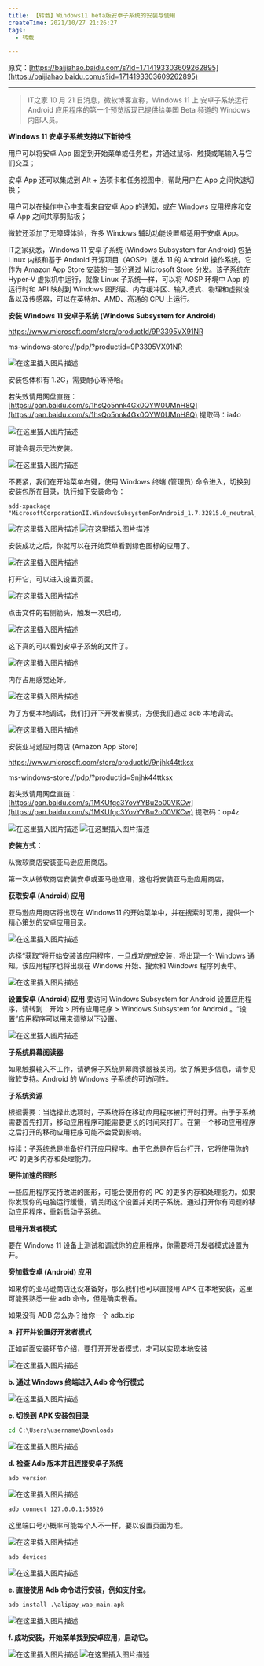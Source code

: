 ```yaml
---
title: 【转载】Windows11 beta版安卓子系统的安装与使用
createTime: 2021/10/27 21:26:27
tags:
  - 转载

---
```


原文：[https://baijiahao.baidu.com/s?id=1714193303609262895](https://baijiahao.baidu.com/s?id=1714193303609262895)

---

> IT之家 10 月 21 日消息，微软博客宣称，Windows 11 上 安卓子系统运行 Android 应用程序的第一个预览版现已提供给美国 Beta 频道的 Windows 内部人员。

**Windows 11 安卓子系统支持以下新特性**

用户可以将安卓 App 固定到开始菜单或任务栏，并通过鼠标、触摸或笔输入与它们交互；

安卓 App 还可以集成到 Alt + 选项卡和任务视图中，帮助用户在 App 之间快速切换；

用户可以在操作中心中查看来自安卓 App 的通知，或在 Windows 应用程序和安卓 App 之间共享剪贴板；

微软还添加了无障碍体验，许多 Windows 辅助功能设置都适用于安卓 App。

IT之家获悉，Windows 11 安卓子系统 (Windows Subsystem for Android) 包括 Linux 内核和基于 Android 开源项目（AOSP）版本 11 的 Android 操作系统。它作为 Amazon App Store 安装的一部分通过 Microsoft Store 分发。该子系统在 Hyper-V 虚拟机中运行，就像 Linux 子系统一样，可以将 AOSP 环境中 App 的运行时和 API 映射到 Windows 图形层、内存缓冲区、输入模式、物理和虚拟设备以及传感器，可以在英特尔、AMD、高通的 CPU 上运行。

**安装 Windows 11 安卓子系统 (Windows Subsystem for Android)**

https://www.microsoft.com/store/productId/9P3395VX91NR

ms-windows-store://pdp/?productid=9P3395VX91NR

![在这里插入图片描述](../images/44f9f2f7cba87a52516087b3d4fb85ea.png)

安装包体积有 1.2G，需要耐心等待哈。

若失效请用网盘直链：[https://pan.baidu.com/s/1hsQo5nnk4Gx0QYW0UMnH8Q](https://pan.baidu.com/s/1hsQo5nnk4Gx0QYW0UMnH8Q)
提取码：ia4o

![在这里插入图片描述](../images/c692aa91f6a6b814374ecee6102665ab.png)

可能会提示无法安装。

![在这里插入图片描述](../images/59200901518e0ba18ddc3631171e6bda.png)

不要紧，我们在开始菜单右键，使用 Windows 终端 (管理员) 命令进入，切换到安装包所在目录，执行如下安装命令：

```text
add-xpackage "MicrosoftCorporationII.WindowsSubsystemForAndroid_1.7.32815.0_neutral___8wekyb3d8bbwe.Msixbundle"
```

![在这里插入图片描述](../images/b1bd4a3054131ddbb172e6eab24322b6.png)
![在这里插入图片描述](../images/9424f880d179a880a27381d5684ef0e6.png)

安装成功之后，你就可以在开始菜单看到绿色图标的应用了。

![在这里插入图片描述](../images/c60f2cc5df7288348b321a5644ecbaa9.png)

打开它，可以进入设置页面。

![在这里插入图片描述](../images/bebe5f6f96eba7ec773dd126ee69cb87.png)

点击文件的右侧箭头，触发一次启动。

![在这里插入图片描述](../images/03f85ab48fc41f43c3f7041e3f5f28df.png)

这下真的可以看到安卓子系统的文件了。

![在这里插入图片描述](../images/e738b45de18a228210388ac6ef7c3c6a.png)

内存占用感觉还好。

![在这里插入图片描述](../images/299773abcdea9892841d58864957a8d0.png)

为了方便本地调试，我们打开下开发者模式，方便我们通过 adb 本地调试。

![在这里插入图片描述](../images/ba13214094909a79cc55b1fa5e13da48.png)

安装亚马逊应用商店 (Amazon App Store)

https://www.microsoft.com/store/productId/9njhk44ttksx

ms-windows-store://pdp/?productid=9njhk44ttksx

若失效请用网盘直链：
[https://pan.baidu.com/s/1MKUfgc3YovYYBu2o00VKCw](https://pan.baidu.com/s/1MKUfgc3YovYYBu2o00VKCw)
提取码：op4z

![在这里插入图片描述](../images/cb35f09b691dd15aa11af81cde47ce57.png)
![在这里插入图片描述](../images/6652329cf8ae32de9fc5ac63c775bc5f.png)

**安装方式：**

从微软商店安装亚马逊应用商店。

第一次从微软商店安装安卓或亚马逊应用，这也将安装亚马逊应用商店。

**获取安卓 (Android) 应用**

亚马逊应用商店将出现在 Windows11 的开始菜单中，并在搜索时可用，提供一个精心策划的安卓应用目录。

![在这里插入图片描述](../images/10cfe93beb4c467db9b02fb926b81164.png)

选择“获取”将开始安装该应用程序，一旦成功完成安装，将出现一个 Windows 通知。该应用程序也将出现在 Windows 开始、搜索和 Windows 程序列表中。

![在这里插入图片描述](../images/10cfe93beb4c467db9b02fb926b81164.png)

**设置安卓 (Android) 应用**
要访问 Windows Subsystem for Android 设置应用程序，请转到：开始 > 所有应用程序 > Windows Subsystem for Android 。“设置”应用程序可以用来调整以下设置。

![在这里插入图片描述](../images/20c8c0d2bc06f8f4b86c79f32514cfc1.png)

**子系统屏幕阅读器**

如果触摸输入不工作，请确保子系统屏幕阅读器被关闭。欲了解更多信息，请参见微软支持。Android 的 Windows 子系统的可访问性。

**子系统资源**

根据需要：当选择此选项时，子系统将在移动应用程序被打开时打开。由于子系统需要首先打开，移动应用程序可能需要更长的时间来打开。在第一个移动应用程序之后打开的移动应用程序可能不会受到影响。

持续：子系统总是准备好打开应用程序。由于它总是在后台打开，它将使用你的 PC 的更多内存和处理能力。

**硬件加速的图形**

一些应用程序支持改进的图形，可能会使用你的 PC 的更多内存和处理能力。如果你发现你的电脑运行缓慢，请关闭这个设置并关闭子系统。通过打开你有问题的移动应用程序，重新启动子系统。

**启用开发者模式**

要在 Windows 11 设备上测试和调试你的应用程序，你需要将开发者模式设置为开。

**旁加载安卓 (Android) 应用**

如果你的亚马逊商店还没准备好，那么我们也可以直接用 APK 在本地安装，这里可能要熟悉一些 adb 命令，但是确实很香。

如果没有 ADB 怎么办？给你一个 adb.zip

**a. 打开并设置好开发者模式**

正如前面安装环节介绍，要打开开发者模式，才可以实现本地安装

![在这里插入图片描述](../images/58aef3e8de9692de4a6a98dd048d4065.png)

**b. 通过 Windows 终端进入 Adb 命令行模式**

![在这里插入图片描述](../images/baa51d8d79be94c23be0ebf5a06f57f0.png)

**c. 切换到 APK 安装包目录**

```cmd
cd C:\Users\username\Downloads
```

![在这里插入图片描述](../images/3343cb1ace2aa859d7df8977cfa6039a.png)

**d. 检查 Adb 版本并且连接安卓子系统**

```cmd
adb version
```

![在这里插入图片描述](../images/be92eba82fab16025b63c7f5e59687ec.png)

```cmd
adb connect 127.0.0.1:58526
```

这里端口号小概率可能每个人不一样，要以设置页面为准。

![在这里插入图片描述](../images/90a02c7b17567f87636d3bef3f6a333d.png)

```cmd
adb devices
```

![在这里插入图片描述](../images/d92095b473e0986bb5a61baa2f3a0171.png)

**e. 直接使用 Adb 命令进行安装，例如支付宝。**

```cmd
adb install .\alipay_wap_main.apk
```

![在这里插入图片描述](../images/82fd8524b22ee3f9a771e2d7027270a0.png)

**f. 成功安装，开始菜单找到安卓应用，启动它。**

![在这里插入图片描述](../images/b5a469835130376383d8ce69d2c6119f.png)
![在这里插入图片描述](../images/fce7460637ca6ed83a4b623ee5af46a0.png)

